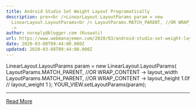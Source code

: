 ```yaml
---
title: Android Studio Set Weight Layout Programatically
description: pre><br />LinearLayout.LayoutParams param = new
  LinearLayout.LayoutParams<br /> LayoutParams.MATCH_PARENT, //OR WRAP_CONTENT
  ->
author: noreply@blogger.com (Kuswati)
url: https://www.webmanajemen.com/2020/03/android-studio-set-weight-layout.html
date: 2020-03-08T09:44:00.000Z
updated: 2020-03-08T09:44:00.000Z
---
```


LinearLayout.LayoutParams param = new LinearLayout.LayoutParams(
    LayoutParams.MATCH_PARENT, //OR WRAP_CONTENT -> layout_width
    LayoutParams.MATCH_PARENT, //OR WRAP_CONTENT -> layout_height
    1.0f // layout_weight 1
);
YOUR_VIEW.setLayoutParams(param);<hr/> <a href="https://www.webmanajemen.com/2020/03/android-studio-set-weight-layout.html" rel="follow" class="button" id="read-more">Read More</a>